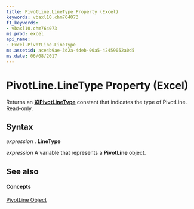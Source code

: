 ```yaml
---
title: PivotLine.LineType Property (Excel)
keywords: vbaxl10.chm764073
f1_keywords:
- vbaxl10.chm764073
ms.prod: excel
api_name:
- Excel.PivotLine.LineType
ms.assetid: ace4b9ae-3d2a-4deb-00a5-42459052a0d5
ms.date: 06/08/2017
---
```



# PivotLine.LineType Property (Excel)

Returns an  **[XlPivotLineType](Excel.XlPivotLineType.md)** constant that indicates the type of PivotLine. Read-only.


## Syntax

 _expression_ . **LineType**

 _expression_ A variable that represents a **PivotLine** object.


## See also


#### Concepts


[PivotLine Object](Excel.PivotLine.md)

